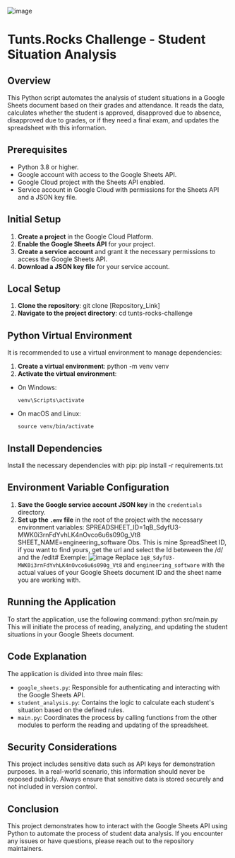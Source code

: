 ![image](https://github.com/pedr0alencar/tunts-rocks-challenge/assets/122798848/3ee79eb2-f0ff-4b8e-b4b4-37cf63dac95a)

# Tunts.Rocks Challenge - Student Situation Analysis

## Overview
This Python script automates the analysis of student situations in a Google Sheets document based on their grades and attendance. It reads the data, calculates whether the student is approved, disapproved due to absence, disapproved due to grades, or if they need a final exam, and updates the spreadsheet with this information.

## Prerequisites
- Python 3.8 or higher.
- Google account with access to the Google Sheets API.
- Google Cloud project with the Sheets API enabled.
- Service account in Google Cloud with permissions for the Sheets API and a JSON key file.

## Initial Setup
1. **Create a project** in the Google Cloud Platform.
2. **Enable the Google Sheets API** for your project.
3. **Create a service account** and grant it the necessary permissions to access the Google Sheets API.
4. **Download a JSON key file** for your service account.

## Local Setup
1. **Clone the repository**:
git clone [Repository_Link]
2. **Navigate to the project directory**:
cd tunts-rocks-challenge

## Python Virtual Environment
It is recommended to use a virtual environment to manage dependencies:

1. **Create a virtual environment**:
python -m venv venv
2. **Activate the virtual environment**:
- On Windows:
  ```
  venv\Scripts\activate
  ```
- On macOS and Linux:
  ```
  source venv/bin/activate
  ```

## Install Dependencies
Install the necessary dependencies with pip:
pip install -r requirements.txt

## Environment Variable Configuration
1. **Save the Google service account JSON key** in the `credentials` directory.
2. **Set up the `.env` file** in the root of the project with the necessary environment variables:
SPREADSHEET_ID=1qB_SdyfU3-MWK0i3rnFdYvhLK4nOvco6u6s090g_Vt8
SHEET_NAME=engineering_software
Obs. This is mine SpreadSheet ID, if you want to find yours, get the url and select the Id beteween the /d/ and the /edit#
Exemple: ![image](https://github.com/pedr0alencar/tunts-rocks-challenge/assets/122798848/3a35a990-4b4e-4980-99eb-f2be88c7163a)
Replace `1qB_SdyfU3-MWK0i3rnFdYvhLK4nOvco6u6s090g_Vt8` and `engineering_software` with the actual values of your Google Sheets document ID and the sheet name you are working with.

## Running the Application
To start the application, use the following command:
python src/main.py
This will initiate the process of reading, analyzing, and updating the student situations in your Google Sheets document.

## Code Explanation

The application is divided into three main files:

- `google_sheets.py`: Responsible for authenticating and interacting with the Google Sheets API.
- `student_analysis.py`: Contains the logic to calculate each student's situation based on the defined rules.
- `main.py`: Coordinates the process by calling functions from the other modules to perform the reading and updating of the spreadsheet.

## Security Considerations
This project includes sensitive data such as API keys for demonstration purposes. In a real-world scenario, this information should never be exposed publicly. Always ensure that sensitive data is stored securely and not included in version control.

## Conclusion
This project demonstrates how to interact with the Google Sheets API using Python to automate the process of student data analysis. If you encounter any issues or have questions, please reach out to the repository maintainers.


